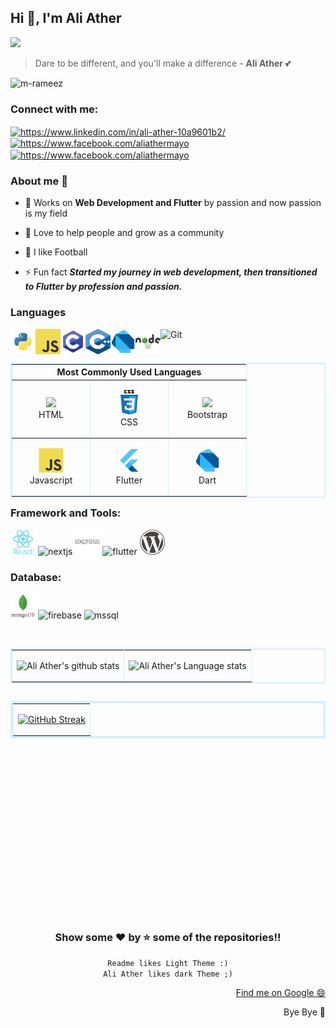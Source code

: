 ## Hi 👋, I'm Ali Ather 

<!-- HeadLine !-->
<img src="https://readme-typing-svg.herokuapp.com?font=Algerians&color=FF3A61&width=500&lines=I+am+a+Web+Developer+and+Flutter+Developer....">
    
> Dare to be different, and you'll make a difference - **Ali Ather** 💕


<!--Profile views counter API!-->
<img src="https://komarev.com/ghpvc/?username=AliAtherAyyubi&label=visitors&color=FF3A61&style=flat" alt="m-rameez" />


<h3 align="left">Connect with me:</h3>

<p align="left">
<a href="https://linkedin.com/in/https://www.linkedin.com/in/ali-ather-10a9601b2/" target="blank"><img align="center" src="https://raw.githubusercontent.com/rahuldkjain/github-profile-readme-generator/master/src/images/icons/Social/linked-in-alt.svg" alt="https://www.linkedin.com/in/ali-ather-10a9601b2/" height="30" width="40" />
</a><a href="https://fb.com/https://www.facebook.com/aliathermayo" target="blank"><img align="center" src="https://raw.githubusercontent.com/rahuldkjain/github-profile-readme-generator/master/src/images/icons/Social/github.svg" alt="https://www.facebook.com/aliathermayo" height="30" width="40" /></a>
  <a href="https://github.com/AliAtherAyyubi" target="blank"><img align="center" src="https://raw.githubusercontent.com/rahuldkjain/github-profile-readme-generator/master/src/images/icons/Social/facebook.svg" alt="https://www.facebook.com/aliathermayo" height="30" width="40" /></a> 
  

</p>

### About me 🚀
- 🌱 Works on **Web Development and Flutter** by passion and now passion is my field
- 👯 Love to help people and grow as a community
- 👣 I like Football

- ⚡ Fun fact ***Started my journey in web development, then transitioned to Flutter by profession and passion.***

<h3 align="left">Languages</h3>

<!-- Row 1 -->

<p align="left">
  <img width="40" height="40" align="left" src="https://raw.githubusercontent.com/github/explore/80688e429a7d4ef2fca1e82350fe8e3517d3494d/topics/python/python.png" alt="Python">
  <img width="40" height="40" align="left" src="https://raw.githubusercontent.com/github/explore/80688e429a7d4ef2fca1e82350fe8e3517d3494d/topics/javascript/javascript.png" alt="JavaScript">
  <img width="40" height="40" align="left" src="https://github.com/Aakarsh-B/trying-repos/blob/master/c-programming.png" alt="C">
  <img width="40" height="40" align="left" src="https://github.com/Aakarsh-B/trying-repos/blob/master/c++.png" alt="C++">
  <img width="40" height="40" align="left" src="https://raw.githubusercontent.com/github/explore/80688e429a7d4ef2fca1e82350fe8e3517d3494d/topics/dart/dart.png" />
  <img width="40" height="40" align="left" src="https://raw.githubusercontent.com/devicons/devicon/master/icons/nodejs/nodejs-original-wordmark.svg" alt="Node.js">
  <img width="40" height="40" align="left" src="https://www.vectorlogo.zone/logos/git-scm/git-scm-icon.svg" alt="Git">
  
</p>

<!-- Most Commonly Used Languages -->

<div align="center">
    <table align="right" border="2" bordercolor="#d6f0fc">
        <th colspan="3" >Most Commonly Used Languages</th>
        <tr>
            <td align="center" width="110" height="87">
                <img src="https://raw.githubusercontent.com/dustin100/dustin100/master/assests/html5-original.svg" width="40px"/>
                <br /> HTML
            </td>
            <td align="center" width="110" height="87">
                 <img src="https://raw.githubusercontent.com/devicons/devicon/master/icons/css3/css3-original-wordmark.svg" alt="css3" width="40" height="40"/>
                <br /> CSS
            </td>
            <td align="center" width="110" height="87">
                <img src="https://raw.githubusercontent.com/dustin100/dustin100/master/assests/bootstrap-plain.svg" width="40px"/>
                <br /> Bootstrap
            </td>
        </tr>
        <tr>
            <td align="center" width="110" height="87">
                <img src="https://raw.githubusercontent.com/devicons/devicon/master/icons/javascript/javascript-original.svg" alt="javascript"width="40px"/>
                <br /> Javascript
            </td>
            <td align="center" width="110" height="87">
                <img src="https://raw.githubusercontent.com/github/explore/80688e429a7d4ef2fca1e82350fe8e3517d3494d/topics/flutter/flutter.png" width="40px"/>
                <br /> Flutter
            </td>
            <td align="center" width="110" height="87">
                <img src="https://raw.githubusercontent.com/github/explore/80688e429a7d4ef2fca1e82350fe8e3517d3494d/topics/dart/dart.png" width="40px"/>
                <br /> Dart
            </td>
        </tr>
    </table>
</div>
<br><br>

### Framework and Tools:

<!-- Row 1 -->
<p>
  <img width="40" height="40" src="https://raw.githubusercontent.com/devicons/devicon/master/icons/react/react-original-wordmark.svg" alt="react"  />
  <img  width="40" height="40" src="https://cdn.worldvectorlogo.com/logos/nextjs-2.svg" alt="nextjs"/>
  <img  width="40" height="40" src="https://raw.githubusercontent.com/devicons/devicon/master/icons/express/express-original-wordmark.svg" alt="express" />
  <img  width="40" height="40" src="https://www.vectorlogo.zone/logos/flutterio/flutterio-icon.svg" alt="flutter"/>
  <img  width="40" height="40" src="https://raw.githubusercontent.com/github/explore/80688e429a7d4ef2fca1e82350fe8e3517d3494d/topics/wordpress/wordpress.png" alt="wordpress" />
</p>
    
### Database:
<p>
<img width="40" height="40" src="https://raw.githubusercontent.com/devicons/devicon/master/icons/mongodb/mongodb-original-wordmark.svg" alt="mongodb" />
<img width="40" height="40" src="https://www.vectorlogo.zone/logos/firebase/firebase-icon.svg" alt="firebase" />
<img width="40" height="40" src="https://www.svgrepo.com/show/303229/microsoft-sql-server-logo.svg" alt="mssql"/>
</p>

<br>

<table align="right" border="2" bordercolor="#D6F0FC">
  <tr>
    <td>  
        
![Ali Ather's github stats](https://github-readme-stats.vercel.app/api?username=AliAtherAyyubi&theme=buefy&show_icons=true&hide_border=true) 
        
    
<td>
    
![Ali Ather's Language stats](https://github-readme-stats-eight-theta.vercel.app/api/top-langs/?username=AliAtherAyyubi&theme=buefy&layout=compact&langs_count=8&hide_border=true)   
</td>       
   </tr> 
</table>



<!-- </br>
<table align="right" border="2" bordercolor="#D6F0FC">
<tr>
 <b align ="left">🏆 GitHub Profile Trophy: </b> 
 </tr> 
    <tr>
 <a href="https://github.com/AliAtherAyyubi">
 <img width = 600 src="https://github-profile-trophy.vercel.app/?username=AliAtherAyyubi&theme=D6F0FC"/>
 </a> 
 </tr> 
 </table> -->





<table align="right" border="4" bordercolor="#D6F0FC">
<tr>
    <td>
        
[![GitHub Streak](https://streak-stats.demolab.com?user=AliAtherAyyubi&theme=buefy&hide_border=true)](https://git.io/streak-stats)        

</td>

    
</tr>
</table>
 


</details>
</br></br></br></br></br></br></br></br></br></br></br></br></br></br></br></br></br></br></br></br></br></br></br></br></br></br>
    
<div align="center">

<span align="center">

### Show some ❤️ by ⭐️ some of the repositories!!
</span>


`Readme likes Light Theme :)`
</br>
`Ali Ather likes dark Theme ;)`

<div align="right">
    <a href="https://www.google.com/search?q=AliAtherAyyubi&oq=zapeeo&aqs=chrome.1.69i60j69i59j69i57j0i10j69i60l3j69i65.4133j0j4&sourceid=chrome&ie=UTF-8"> Find me on Google 😄</a>
    <p>Bye Bye 💜 </p>
</div>


</div>

